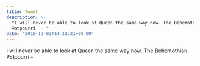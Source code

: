 ```yaml
---
title: Tweet
description: >-
  "I will never be able to look at Queen the same way now. The Behemothian
  Potpourri  - "
date: '2010-11-02T14:11:21+00:00'
---
```

I will never be able to look at Queen the same way now. The Behemothian Potpourri  - 
